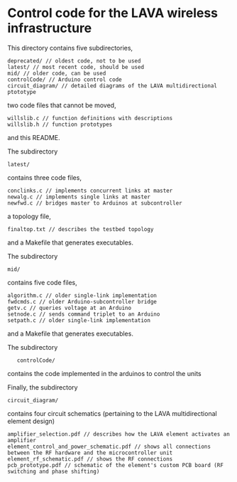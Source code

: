Control code for the LAVA wireless infrastructure
=================================================

This directory contains five subdirectories,

	deprecated/ // oldest code, not to be used
	latest/ // most recent code, should be used
	mid/ // older code, can be used
	controlCode/ // Arduino control code
	circuit_diagram/ // detailed diagrams of the LAVA multidirectional ptototype

two code files that cannot be moved,

	willslib.c // function definitions with descriptions
	willslib.h // function prototypes

and this README.


The subdirectory

	latest/

contains three code files,

	conclinks.c // implements concurrent links at master
	newalg.c // implements single links at master
	newfwd.c // bridges master to Arduinos at subcontroller

a topology file,

	finaltop.txt // describes the testbed topology

and a Makefile that generates executables.


The subdirectory

	mid/

contains five code files,

	algorithm.c // older single-link implementation
	fwdcmds.c // older Arduino-subcontroller bridge
	getv.c // queries voltage at an Arduino
	setnode.c // sends command triplet to an Arduino
	setpath.c // older single-link implementation

and a Makefile that generates executables.

The subdirectory 

       controlCode/

contains the code implemented in the arduinos to control the units

Finally, the subdirectory

	circuit_diagram/

contains four circuit schematics (pertaining to the LAVA multidirectional element design)

	amplifier_selection.pdf // describes how the LAVA element activates an amplifier
	element_control_and_power_schematic.pdf // shows all connections between the RF hardware and the microcontroller unit
	element_rf_schematic.pdf // shows the RF connections
	pcb_prototype.pdf // schematic of the element's custom PCB board (RF switching and phase shifting)